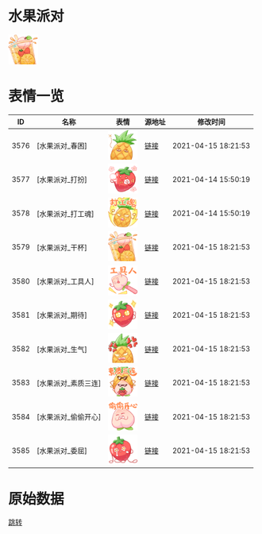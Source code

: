 # 水果派对

<img src="./cover.png" height="60" alt="cover" />

# 表情一览

|ID|名称|表情|源地址|修改时间|
|----|----|----|----|----|
|3576|[水果派对_春困]|<img src="./pic/003576_%5B水果派对_春困%5D.png" height="60" alt="春困"/>|[链接](http://i0.hdslb.com/bfs/emote/2b216a1825bdcb66a538b06580a6834bac1dc27a.png)|2021-04-15 18:21:53|
|3577|[水果派对_打扮]|<img src="./pic/003577_%5B水果派对_打扮%5D.png" height="60" alt="打扮"/>|[链接](http://i0.hdslb.com/bfs/emote/7fbf2da478e3f3953a4b26ea27bd84bfcc21144d.png)|2021-04-14 15:50:19|
|3578|[水果派对_打工魂]|<img src="./pic/003578_%5B水果派对_打工魂%5D.png" height="60" alt="打工魂"/>|[链接](http://i0.hdslb.com/bfs/emote/cf9a184a8ba20f2d98785238aef175317fbefab5.png)|2021-04-14 15:50:19|
|3579|[水果派对_干杯]|<img src="./pic/003579_%5B水果派对_干杯%5D.png" height="60" alt="干杯"/>|[链接](http://i0.hdslb.com/bfs/emote/077bcf71357adccb7d53a45950c65534f68e61d1.png)|2021-04-15 18:21:53|
|3580|[水果派对_工具人]|<img src="./pic/003580_%5B水果派对_工具人%5D.png" height="60" alt="工具人"/>|[链接](http://i0.hdslb.com/bfs/emote/33d2c194bc8108c152389437ecc9961695b87902.png)|2021-04-15 18:21:53|
|3581|[水果派对_期待]|<img src="./pic/003581_%5B水果派对_期待%5D.png" height="60" alt="期待"/>|[链接](http://i0.hdslb.com/bfs/emote/681d54cc3d36ba654be6e08d626205d4d570471a.png)|2021-04-15 18:21:53|
|3582|[水果派对_生气]|<img src="./pic/003582_%5B水果派对_生气%5D.png" height="60" alt="生气"/>|[链接](http://i0.hdslb.com/bfs/emote/60c1f949ac4bca0b8a7a00678a1390e33c8a3a58.png)|2021-04-15 18:21:53|
|3583|[水果派对_素质三连]|<img src="./pic/003583_%5B水果派对_素质三连%5D.png" height="60" alt="素质三连"/>|[链接](http://i0.hdslb.com/bfs/emote/08fdebb9bdb9b55e32f55c9a6f236defc88e1bac.png)|2021-04-15 18:21:53|
|3584|[水果派对_偷偷开心]|<img src="./pic/003584_%5B水果派对_偷偷开心%5D.png" height="60" alt="偷偷开心"/>|[链接](http://i0.hdslb.com/bfs/emote/cd70c672c33671870de85a4b0da7a5e8cd8dfcc2.png)|2021-04-15 18:21:53|
|3585|[水果派对_委屈]|<img src="./pic/003585_%5B水果派对_委屈%5D.png" height="60" alt="委屈"/>|[链接](http://i0.hdslb.com/bfs/emote/366724dc2fec6f4ed69ce81a944c23a55ecda6e6.png)|2021-04-15 18:21:53|

# 原始数据

[跳转](./raw.json)

